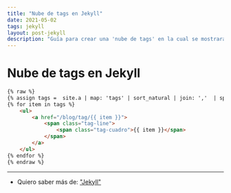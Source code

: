 ```yaml
---
title: "Nube de tags en Jekyll"
date: 2021-05-02
tags: jekyll
layout: post-jekyll
description: "Guía para crear una 'nube de tags' en la cual se mostrarán todos los tags en Jekyll."
---
```


# Nube de tags en Jekyll

````html
{% raw %}
{% assign tags =  site.a | map: 'tags' | sort_natural | join: ','  | split: ',' | uniq %}
{% for item in tags %}
    <ul>
        <a href="/blog/tag/{{ item }}">
            <span class="tag-line">
                <span class="tag-cuadro">{{ item }}</span>
            </span>
        </a>
    </ul>
{% endfor %}
{% endraw %}
````

***

- Quiero saber más de: ["Jekyll"](../00/jekyll)

